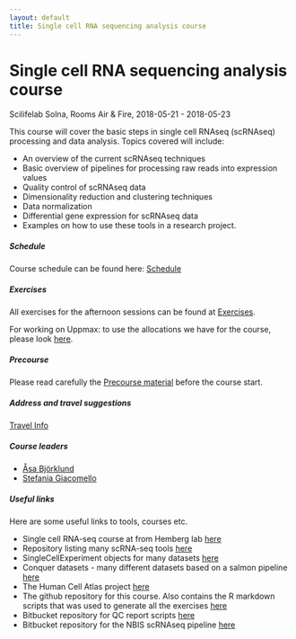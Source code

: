 ```yaml
---
layout: default
title: Single cell RNA sequencing analysis course
---
```


# Single cell RNA sequencing analysis course
Scilifelab Solna, Rooms Air & Fire,  2018-05-21 - 2018-05-23

This course will cover the basic steps in single cell RNAseq (scRNAseq) processing and data analysis. Topics covered will include:

* An overview of the current scRNAseq techniques
* Basic overview of pipelines for processing raw reads into expression values
* Quality control of scRNAseq data
* Dimensionality reduction and clustering techniques
* Data normalization
* Differential gene expression for scRNAseq data
* Examples on how to use these tools in a research project.


##### Schedule

Course schedule can be found here: [Schedule](schedule)

##### Exercises

All exercises for the afternoon sessions can be found at [Exercises](exercises). 

For working on Uppmax: to use the allocations we have for the course, please look [here](login.md).

##### Precourse

Please read carefully the [Precourse material](precourse) before the course start. 

##### Address and travel suggestions

[Travel Info](travel)


##### Course leaders

* [Åsa Björklund](http://nbis.se/about/staff/asa-bjorklund/)
* [Stefania Giacomello](http://nbis.se/about/staff/stefania-giacomello/)

##### Useful links

Here are some useful links to tools, courses etc. 

* Single cell RNA-seq course at from Hemberg lab [here](https://hemberg-lab.github.io/scRNA.seq.course/)
* Repository listing many scRNA-seq tools [here](https://github.com/seandavi/awesome-single-cell)
* SingleCellExperiment objects for many datasets [here](https://hemberg-lab.github.io/scRNA.seq.datasets/)
* Conquer datasets - many different datasets based on a salmon pipeline [here](http://imlspenticton.uzh.ch:3838/conquer/)
* The Human Cell Atlas project [here](https://www.humancellatlas.org/) 
* The github repository for this course. Also contains the R markdown scripts that was used to generate all the exercises [here](https://github.com/NBISweden/workshop-scRNAseq)
* Bitbucket repository for QC report scripts [here](https://bitbucket.org/asbj/qc-summary_scrnaseq)
* Bitbucket repository for the NBIS scRNAseq pipeline [here](https://bitbucket.org/scilifelab-lts/lts-workflows-sm-scrnaseq)
